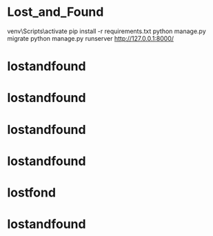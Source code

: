 ﻿# Lost_and_Found
venv\Scripts\activate
pip install -r requirements.txt
python manage.py migrate
python manage.py runserver
http://127.0.0.1:8000/
# lostandfound
# lostandfound
# lostandfound
# lostandfound
# lostfond
# lostandfound
